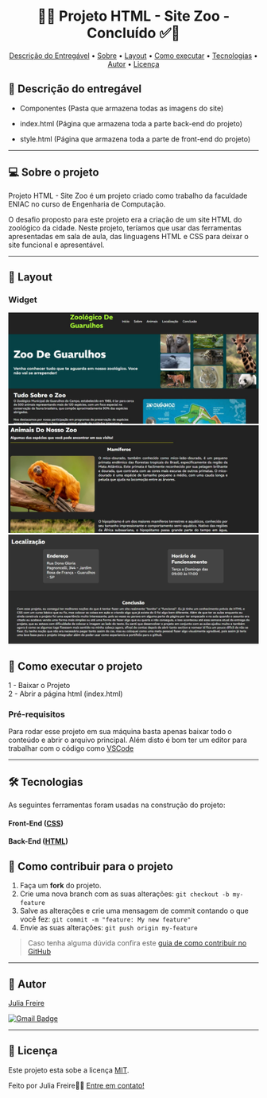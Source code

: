 <!-- MODELO PROJETO FINALIZADO -->
<h1 align="center"> 
	  🚀✅ Projeto HTML - Site Zoo - Concluído ✅🚀
</h1>

<!-- ---------------------------------------------------------------------- -->

<!-- MODELO MENU DE NAVEGAÇÃO -->
<p align="center">
 <a href="#-Descrição-do-entregável">Descrição do Entregável</a> •
 <a href="#-sobre-o-projeto">Sobre</a> •
 <a href="#-layout">Layout</a> • 
 <a href="#-como-executar-o-projeto">Como executar</a> • 
 <a href="#-tecnologias">Tecnologias</a> • 
 <a href="#-autor">Autor</a> • 
 <a href="#user-content--licença">Licença</a>
</p>

<!-- ---------------------------------------------------------------------- -->

<!-- MODELO DE DESCRIÇÃO -->
## 📄 Descrição do entregável

<!-- EXEMPLO DE DESCRIÇÃO DE UM PROJETO: -->
- Componentes (Pasta que armazena todas as imagens do site)

- index.html (Página que armazena toda a parte back-end do projeto)

- style.html (Página que armazena toda a parte de front-end do projeto)

---
<!-- ---------------------------------------------------------------------- -->

<!-- MODELO DESCRIÇÃO SOBRE O PROJETO: -->
## 💻 Sobre o projeto

<!-- EXPLICA O MOTIVO DO PROJETO -->
Projeto HTML - Site Zoo é um projeto criado como trabalho da faculdade ENIAC no curso de Engenharia de Computação.

O desafio proposto para este projeto era a criação de um site HTML do zoológico da cidade. Neste projeto, teríamos que usar das ferramentas apresentadas em sala de aula, 
das linguagens HTML e CSS para deixar o site funcional e apresentável.

<!-- LINHA DE DIVISÃO: -->
---

<!-- ---------------------------------------------------------------------- -->

<!-- EXEMPLO DE LAYOUT: -->
## 🎨 Layout

### Widget

<!-- AQUI VOCÊ PASSA O CAMINHO DA IMAGEM -->
![TelaInicial](https://github.com/juuhfrdev/Projeto-HTML---Site-Zoo/blob/main/_assets/TelaInicialZoo.jpg)<br>
![TelaAnimais](https://github.com/juuhfrdev/Projeto-HTML---Site-Zoo/blob/main/_assets/AnimaisZoo.jpg)<br>
![Localizacao](https://github.com/juuhfrdev/Projeto-HTML---Site-Zoo/blob/main/_assets/LocalizacaoZoo.jpg)

<!-- ---------------------------------------------------------------------- -->

<!-- MODELO DE COMO EXECUTAR O PROJETO -->
## 🚀 Como executar o projeto

1 - Baixar o Projeto <br>
2 - Abrir a página html (index.html)<br>

<!-- ---------------------------------------------------------------------- -->

<!-- MODELO DE PRÉ REQUISITOS -->
### Pré-requisitos

Para rodar esse projeto em sua máquina basta apenas baixar todo o conteúdo e abrir o arquivo principal.
Além disto é bom ter um editor para trabalhar com o código como [VSCode](https://code.visualstudio.com/)

---

<!-- ---------------------------------------------------------------------- -->

<!-- MODELO DE TECNOLOGIAS -->
## 🛠 Tecnologias

As seguintes ferramentas foram usadas na construção do projeto:

#### **Front-End**  ([CSS](https://developer.mozilla.org/pt-BR/docs/Web/CSS)) 

#### **Back-End**  ([HTML](https://html.org/](https://developer.mozilla.org/pt-BR/docs/Web/HTML)))

<!-- ---------------------------------------------------------------------- -->

<!-- MODELO DE COMO CONTRIBUIR PARA O PROJETO -->
## 💪 Como contribuir para o projeto

1. Faça um **fork** do projeto.
2. Crie uma nova branch com as suas alterações: `git checkout -b my-feature`
3. Salve as alterações e crie uma mensagem de commit contando o que você fez: `git commit -m "feature: My new feature"`
4. Envie as suas alterações: `git push origin my-feature`
> Caso tenha alguma dúvida confira este [guia de como contribuir no GitHub](./CONTRIBUTING.md)

---

<!-- ---------------------------------------------------------------------- -->

<!-- MODELO DE AUTOR-->
## 🦸 Autor

<a href="https://www.linkedin.com/in/julia-freire-de-souza/">
Julia Freire</a>
 <br />
 
[![Gmail Badge](https://img.shields.io/badge/-juliafrsouzaa@gmail.com-c14438?style=flat-square&logo=Gmail&logoColor=white&link=mailto:mthalvarez2005@gmail.com)](mailto:juliafrsouzaa@gmail.com)

---

<!-- ---------------------------------------------------------------------- -->

<!-- MODELO DE LICENÇA -->
## 📝 Licença

Este projeto esta sobe a licença [MIT](./LICENSE).

Feito por Julia Freire👋🏽 [Entre em contato!](https://www.linkedin.com/in/julia-freire-de-souza/)

